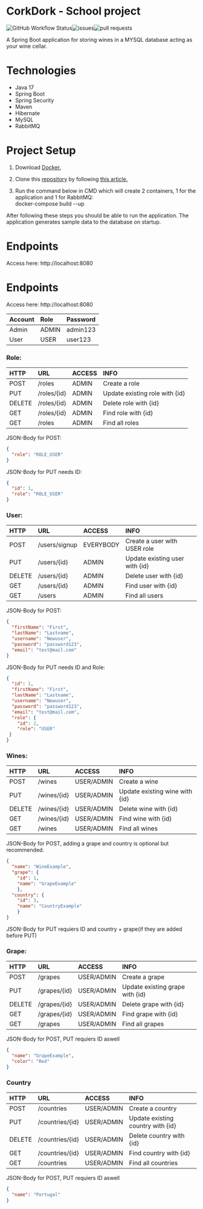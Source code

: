 # CorkDork - School project
![GitHub Workflow Status](https://img.shields.io/github/workflow/status/philippe-fredrik/corkdork/Java%20CI%20with%20Maven)![issues](https://img.shields.io/github/issues/philippe-fredrik/corkdork)![pull requests](https://img.shields.io/github/issues-pr/philippe-fredrik/corkdork)

A Spring Boot application for storing wines in a MYSQL database acting as your wine cellar.

# Technologies
 - Java 17
 - Spring Boot
 - Spring Security
 - Maven
 - Hibernate
 - MySQL
 - RabbitMQ

# Project Setup

1. Download [Docker.](https://www.docker.com/products/docker-desktop) <br/>

2. Clone this [repository](https://github.com/philippe-fredrik/corkdork)
   by following [this article.](https://docs.github.com/en/repositories/creating-and-managing-repositories/cloning-a-repository)

3. Run the command below in CMD which will create 2 containers, 1 for the application and 1 for RabbitMQ: <br/>
docker-compose build --up

After following these steps you should be able to run the application.
The application generates sample data to the database on startup.

# Endpoints
Access here: http://localhost:8080
# Endpoints
Access here: http://localhost:8080

|Account|Role|Password|
| :--- | :--- | :--- |
|Admin|ADMIN|admin123|
|User|USER|user123|

### Role:
|HTTP |URL |ACCESS|INFO|
| :--- | :--- | :--- | :--- |
|POST|/roles|ADMIN| Create a role|
|PUT|/roles/{id}|ADMIN| Update existing role with {id}|
|DELETE|/roles/{id}|ADMIN| Delete role with {id}|
|GET|/roles/{id}|ADMIN| Find role with {id}|
|GET|/roles|ADMIN| Find all roles|

JSON-Body for POST:

```JSON
{
  "role": "ROLE_USER"
}
```

JSON-Body for PUT needs ID:
```JSON
{
  "id": 1,
  "role": "ROLE_USER"
}
```


### User:
|HTTP|URL|ACCESS|INFO|
| :--- | :--- |:--- | :--- |
|POST|/users/signup|EVERYBODY| Create a user with USER role|
|PUT|/users/{id}|ADMIN| Update existing user with {id}|
|DELETE|/users/{id}|ADMIN| Delete user with {id}|
|GET|/users/{id}|ADMIN| Find user with {id}|
|GET|/users|ADMIN| Find all users|


JSON-Body for POST:
```JSON
{
  "firstName": "First",
  "lastName": "Lastname",
  "username": "Newuser",
  "password": "password123",
  "email": "test@mail.com"
}
```
JSON-Body for PUT needs ID and Role:
```JSON
{
  "id": 1,
  "firstName": "First",
  "lastName": "Lastname",
  "username": "Newuser",
  "password": "password123",
  "email": "test@mail.com",
  "role": {
    "id": 2,
    "role": "USER"
 }
}
```

### Wines:
|HTTP|URL|ACCESS|INFO|
| :--- | :--- |:--- | :--- |
|POST|/wines|USER/ADMIN| Create a wine|
|PUT|/wines/{id}|USER/ADMIN| Update existing wine with {id}|
|DELETE|/wines/{id}|USER/ADMIN| Delete wine with {id}|
|GET|/wines/{id}|USER/ADMIN| Find wine with {id}|
|GET|/wines|USER/ADMIN| Find all wines|

JSON-Body for POST, adding a grape and country is optional but recommended.
```JSON
{
  "name": "WineExample",
  "grape": {
    "id": 1,
  	"name": "GrapeExample"
	},
  "country": {
    "id": 3,
  	"name": "CountryExample"
	}
}
```
JSON-Body for PUT requiers ID and country + grape(if they are added before PUT)

### Grape:
|HTTP|URL|ACCESS|INFO|
| :--- | :--- |:--- | :--- |
|POST|/grapes|USER/ADMIN| Create a grape|
|PUT|/grapes/{id}|USER/ADMIN| Update existing grape with {id}|
|DELETE|/grapes/{id}|USER/ADMIN| Delete grape with {id}|
|GET|/grapes/{id}|USER/ADMIN| Find grape with {id}|
|GET|/grapes|USER/ADMIN| Find all grapes|

JSON-Body for POST, PUT requiers ID aswell
```JSON
{
  "name": "GrapeExample",
  "color": "Red"
}
```

### Country
|HTTP|URL|ACCESS|INFO|
| :--- | :--- |:--- | :--- |
|POST|/countries|USER/ADMIN| Create a country|
|PUT|/countries/{id}|USER/ADMIN| Update existing country with {id}|
|DELETE|/countries/{id}|USER/ADMIN| Delete country with {id}|
|GET|/countries/{id}|USER/ADMIN| Find country with {id}|
|GET|/countries|USER/ADMIN| Find all countries|

JSON-Body for POST, PUT requiers ID aswell
```JSON
{
  "name": "Portugal"
}
```

